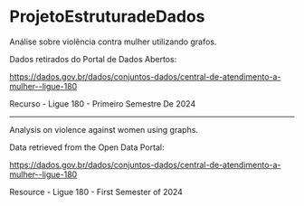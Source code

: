 # ProjetoEstruturadeDados
Análise sobre violência contra mulher utilizando grafos.

Dados retirados do Portal de Dados Abertos:

https://dados.gov.br/dados/conjuntos-dados/central-de-atendimento-a-mulher--ligue-180

Recurso - Ligue 180 - Primeiro Semestre De 2024

---------------------------------------------------------------------------------------

Analysis on violence against women using graphs.

Data retrieved from the Open Data Portal:

https://dados.gov.br/dados/conjuntos-dados/central-de-atendimento-a-mulher--ligue-180

Resource - Ligue 180 - First Semester of 2024
